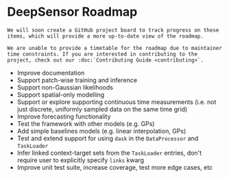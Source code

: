 # DeepSensor Roadmap

```{note}
We will soon create a GitHub project board to track progress on these items, which will provide a more up-to-date view of the roadmap.
```

```{note}
We are unable to provide a timetable for the roadmap due to maintainer time constraints. If you are interested in contributing to the project, check out our :doc:`Contributing Guide <contributing>`.
```

* Improve documentation
* Support patch-wise training and inference
* Support non-Gaussian likelihoods
* Support spatial-only modelling
* Support or explore supporting continuous time measurements (i.e. not just discrete, uniformly sampled data on the same time grid)
* Improve forecasting functionality
* Test the framework with other models (e.g. GPs)
* Add simple baselines models (e.g. linear interpolation, GPs)
* Test and extend support for using ``dask`` in the ``DataProcessor`` and ``TaskLoader``
* Infer linked context-target sets from the ``TaskLoader`` entries, don't require user to explicitly specify ``links`` kwarg
* Improve unit test suite, increase coverage, test more edge cases, etc
